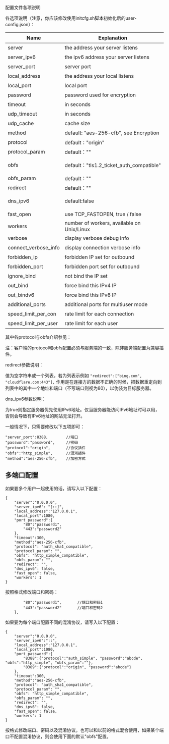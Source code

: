 配置文件各项说明

各选项说明（注意，你应该修改使用initcfg.sh脚本初始化后的user-config.json）：

<table>
<thead>
<tr>
<th>Name</th>
<th>Explanation</th>
<th>中文说明</th>
</tr>
</thead>
<tbody>
<tr>
<td>server</td>
<td>the address your server listens</td>
<td>监听地址</td>
</tr>
<tr>
<td>server_ipv6</td>
<td>the ipv6 address your server listens</td>
<td>ipv6地址</td>
</tr>
<tr>
<td>server_port</td>
<td>server port</td>
<td>监听端口</td>
</tr>
<tr>
<td>local_address</td>
<td>the address your local listens</td>
<td>本地地址</td>
</tr>
<tr>
<td>local_port</td>
<td>local port</td>
<td>本地端口</td>
</tr>
<tr>
<td>password</td>
<td>password used for encryption</td>
<td>密码</td>
</tr>
<tr>
<td>timeout</td>
<td>in seconds</td>
<td>超时时间</td>
</tr>
<tr>
<td>udp_timeout</td>
<td>in seconds</td>
<td>UDP链超时时间</td>
</tr>
<tr>
<td>udp_cache</td>
<td>cache size</td>
<td>UDP链缓冲区大小</td>
</tr>
<tr>
<td>method</td>
<td>default: "aes-256-cfb", see Encryption</td>
<td>加密方式</td>
</tr>
<tr>
<td>protocol</td>
<td>default："origin"</td>
<td>协议插件，默认"origin"</td>
</tr>
<tr>
<td>protocol_param</td>
<td>default：""</td>
<td>协议插件参数，默认""</td>
</tr>
<tr>
<td>obfs</td>
<td>default："tls1.2_ticket_auth_compatible"</td>
<td>混淆插件，默认"tls1.2_ticket_auth_compatible"</td>
</tr>
<tr>
<td>obfs_param</td>
<td>default：""</td>
<td>混淆插件参数，默认""</td>
</tr>
<tr>
<td>redirect</td>
<td>default：""</td>
<td>重定向参数，默认""</td>
</tr>
<tr>
<td>dns_ipv6</td>
<td>default:false</td>
<td>是否优先使用IPv6地址，有IPv6时可开启</td>
</tr>
<tr>
<td>fast_open</td>
<td>use TCP_FASTOPEN, true / false</td>
<td>快速打开(仅限linux客户端)</td>
</tr>
<tr>
<td>workers</td>
<td>number of workers, available on Unix/Linux</td>
<td>线程（仅限linux客户端）</td>
</tr>
<tr>
<td>verbose</td>
<td>display verbose debug info</td>
<td>显示调试信息</td>
</tr>
<tr>
<td>connect_verbose_info</td>
<td>display connection verbose info</td>
<td>显示连接信息</td>
</tr>
<tr>
<td>forbidden_ip</td>
<td>forbidden IP set for outbound</td>
<td>阻止连接到此IP列表</td>
</tr>
<tr>
<td>forbidden_port</td>
<td>forbidden port set for outbound</td>
<td>阻止连接到此端口列表</td>
</tr>
<tr>
<td>ignore_bind</td>
<td>not bind the IP set</td>
<td>不绑定的IP列表</td>
</tr>
<tr>
<td>out_bind</td>
<td>force bind this IPv4 IP</td>
<td>强制绑定此IPv4地址</td>
</tr>
<tr>
<td>out_bindv6</td>
<td>force bind this IPv6 IP</td>
<td>强制绑定此IPv6地址</td>
</tr>
<tr>
<td>additional_ports</td>
<td>additional ports for multiuser mode</td>
<td>多用户模式下配置额外端口</td>
</tr>
<tr>
<td>speed_limit_per_con</td>
<td>rate limit for each connection</td>
<td>单连接限速，单位KB</td>
</tr>
<tr>
<td>speed_limit_per_user</td>
<td>rate limit for each user</td>
<td>单用户限速，单位KB</td>
</tr>
</tbody>
</table>
其中各protocol与obfs介绍参见：

注：客户端的protocol和obfs配置必须与服务端的一致，除非服务端配置为兼容插件。

redirect参数说明：

值为空字符串或一个列表，若为列表示例如
`"redirect":["bing.com", "cloudflare.com:443"],`
作用是在连接方的数据不正确的时候，把数据重定向到列表中的其中一个地址和端口（不写端口则视为80），以伪装为目标服务器。

dns_ipv6参数说明：

为true则指定服务器优先使用IPv6地址。仅当服务器能访问IPv6地址时可以用，否则会导致有IPv6地址的网站无法打开。

一般情况下，只需要修改以下五项即可：


```
"server_port":8388,        //端口
"password":"password",     //密码
"protocol":"origin",       //协议插件
"obfs":"http_simple",      //混淆插件
"method":"aes-256-cfb",    //加密方式
```


## 多端口配置

如果要多个用户一起使用的话，请写入以下配置：

```
{
    "server":"0.0.0.0",
    "server_ipv6": "[::]",
    "local_address":"127.0.0.1",
    "local_port":1080,
    "port_password":{
        "80":"password1",
        "443":"password2"
    },
    "timeout":300,
    "method":"aes-256-cfb",
    "protocol": "auth_sha1_compatible",
    "protocol_param": "",
    "obfs": "http_simple_compatible",
    "obfs_param": "",
    "redirect": "",
    "dns_ipv6": false,
    "fast_open": false,
    "workers": 1
}
```


按照格式修改端口和密码：

```    "port_password":{                  
        "80":"password1",       //端口和密码1
        "443":"password2"       //端口和密码2 
    },         
```


如果要为每个端口配置不同的混淆协议，请写入以下配置：


```
{
    "server":"0.0.0.0",
    "server_ipv6":"::",
    "local_address":"127.0.0.1",
    "local_port":1080,
    "port_password":{
        "8388":{"protocol":"auth_simple", "password":"abcde", "obfs":"http_simple", "obfs_param":""},
        "8389":{"protocol":"origin", "password":"abcde"}
    },
    "timeout":300,
    "method":"aes-256-cfb",
    "protocol": "auth_sha1_compatible",
    "protocol_param": "",
    "obfs": "http_simple_compatible",
    "obfs_param": "",
    "redirect": "",
    "dns_ipv6": false,
    "fast_open": false,
    "workers": 1
}
```

按格式修改端口、密码以及混淆协议。也可以和以前的格式混合使用，如果某个端口不配置混淆协议，则会使用下面的默认"obfs"配置。